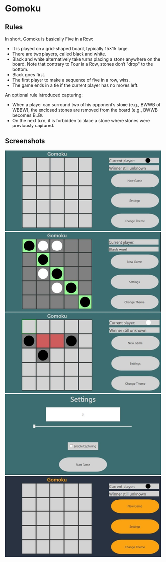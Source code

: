 # Gomoku
## Rules
In short, Gomoku is basically Five in a Row:
* It is played on a grid-shaped board, typically 15×15 large.
* There are two players, called black and white.
* Black and white alternatively take turns placing a stone anywhere on the board. Note that contrary to Four in a Row, stones don’t "drop" to the bottom.
* Black goes first.
* The first player to make a sequence of five in a row, wins.
* The game ends in a tie if the current player has no moves left.

An optional rule introduced capturing:
* When a player can surround two of his opponent’s stone (e.g., BWWB of WBBW), the enclosed stones are removed from the board (e.g., BWWB becomes B..B).
* On the next turn, it is forbidden to place a stone where stones were previously captured.

## Screenshots
![Start screen](screenshots/start.jpg)
![Winner](screenshots/winner.jpg)
![Capturing enabled](screenshots/capturing.jpg)
![Settings screen](screenshots/settings.jpg)
![Changed theme](screenshots/change_theme.jpg)
